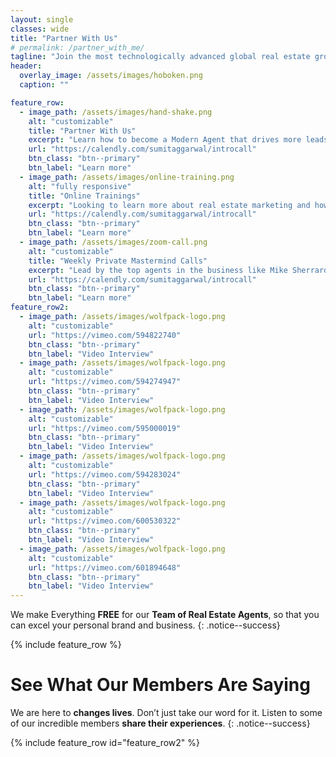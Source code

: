 ```yaml
---
layout: single
classes: wide
title: "Partner With Us"
# permalink: /partner_with_me/
tagline: "Join the most technologically advanced global real estate group with the fastest-growing brokerage in the world."
header:
  overlay_image: /assets/images/hoboken.png
  caption: ""

feature_row:
  - image_path: /assets/images/hand-shake.png
    alt: "customizable"
    title: "Partner With Us"
    excerpt: "Learn how to become a Modern Agent that drives more leads and closes more deals. Join my real estate group to get all of my training and resources for FREE!"
    url: "https://calendly.com/sumitaggarwal/introcall"
    btn_class: "btn--primary"
    btn_label: "Learn more"
  - image_path: /assets/images/online-training.png
    alt: "fully responsive"
    title: "Online Trainings"
    excerpt: "Looking to learn more about real estate marketing and how to generate more leads? My training is a great way to learn marketing and grow your real estate business."
    url: "https://calendly.com/sumitaggarwal/introcall"
    btn_class: "btn--primary"
    btn_label: "Learn more"
  - image_path: /assets/images/zoom-call.png
    alt: "customizable"
    title: "Weekly Private Mastermind Calls"
    excerpt: "Lead by the top agents in the business like Mike Sherrard, Connor Steinbrooke and others."
    url: "https://calendly.com/sumitaggarwal/introcall"
    btn_class: "btn--primary"
    btn_label: "Learn more"
feature_row2:
  - image_path: /assets/images/wolfpack-logo.png
    alt: "customizable"
    url: "https://vimeo.com/594822740"
    btn_class: "btn--primary"
    btn_label: "Video Interview"
  - image_path: /assets/images/wolfpack-logo.png
    alt: "customizable"
    url: "https://vimeo.com/594274947"
    btn_class: "btn--primary"
    btn_label: "Video Interview"
  - image_path: /assets/images/wolfpack-logo.png
    alt: "customizable"
    url: "https://vimeo.com/595000019"
    btn_class: "btn--primary"
    btn_label: "Video Interview"
  - image_path: /assets/images/wolfpack-logo.png
    alt: "customizable"
    url: "https://vimeo.com/594283024"
    btn_class: "btn--primary"
    btn_label: "Video Interview"
  - image_path: /assets/images/wolfpack-logo.png
    alt: "customizable"
    url: "https://vimeo.com/600530322"
    btn_class: "btn--primary"
    btn_label: "Video Interview"
  - image_path: /assets/images/wolfpack-logo.png
    alt: "customizable"
    url: "https://vimeo.com/601894648"
    btn_class: "btn--primary"
    btn_label: "Video Interview"
---
```


We make Everything **FREE** for our **Team of Real Estate Agents**, so that you can excel your personal brand and business.
{: .notice--success}

{% include feature_row %}


# See What Our Members Are Saying

We are here to **changes lives**. Don’t just take our word for it. Listen to some of our incredible members **share their experiences**.
{: .notice--success}

{% include feature_row id="feature_row2" %}

<!-- 
[![Alt text for broken image link](/assets/images/wolfpack-logo.png)](https://vimeo.com/594822740){:target="_blank"}
-->
